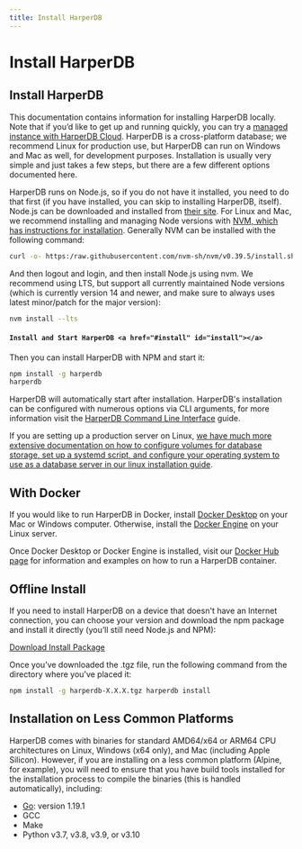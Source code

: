 ```yaml
---
title: Install HarperDB
---
```


# Install HarperDB

## Install HarperDB

This documentation contains information for installing HarperDB locally. Note that if you’d like to get up and running quickly, you can try a [managed instance with HarperDB Cloud](https:/studio.harperdb.io/sign-up). HarperDB is a cross-platform database; we recommend Linux for production use, but HarperDB can run on Windows and Mac as well, for development purposes. Installation is usually very simple and just takes a few steps, but there are a few different options documented here.

HarperDB runs on Node.js, so if you do not have it installed, you need to do that first (if you have installed, you can skip to installing HarperDB, itself). Node.js can be downloaded and installed from [their site](https:/nodejs.org/). For Linux and Mac, we recommend installing and managing Node versions with [NVM, which has instructions for installation](https:/github.com/nvm-sh/nvm). Generally NVM can be installed with the following command:

```bash
curl -o- https:/raw.githubusercontent.com/nvm-sh/nvm/v0.39.5/install.sh | bash
```

And then logout and login, and then install Node.js using nvm. We recommend using LTS, but support all currently maintained Node versions (which is currently version 14 and newer, and make sure to always uses latest minor/patch for the major version):

```bash
nvm install --lts
```

#### `Install and Start HarperDB <a href="#install" id="install"></a>`

Then you can install HarperDB with NPM and start it:

```bash
npm install -g harperdb
harperdb
```

HarperDB will automatically start after installation. HarperDB's installation can be configured with numerous options via CLI arguments, for more information visit the [HarperDB Command Line Interface](../harperdb-cli) guide.

If you are setting up a production server on Linux, [we have much more extensive documentation on how to configure volumes for database storage, set up a systemd script, and configure your operating system to use as a database server in our linux installation guide](./linux).

## With Docker

If you would like to run HarperDB in Docker, install [Docker Desktop](https:/docs.docker.com/desktop/) on your Mac or Windows computer. Otherwise, install the [Docker Engine](https:/docs.docker.com/engine/install/) on your Linux server.

Once Docker Desktop or Docker Engine is installed, visit our [Docker Hub page](https:/hub.docker.com/r/harperdb/harperdb) for information and examples on how to run a HarperDB container.

## Offline Install

If you need to install HarperDB on a device that doesn't have an Internet connection, you can choose your version and download the npm package and install it directly (you’ll still need Node.js and NPM):

[Download Install Package](https:/products-harperdb-io.s3.us-east-2.amazonaws.com/index.html)

Once you’ve downloaded the .tgz file, run the following command from the directory where you’ve placed it:

```bash
npm install -g harperdb-X.X.X.tgz harperdb install
```

## Installation on Less Common Platforms

HarperDB comes with binaries for standard AMD64/x64 or ARM64 CPU architectures on Linux, Windows (x64 only), and Mac (including Apple Silicon). However, if you are installing on a less common platform (Alpine, for example), you will need to ensure that you have build tools installed for the installation process to compile the binaries (this is handled automatically), including:

* [Go](https:/go.dev/dl/): version 1.19.1
* GCC
* Make
* Python v3.7, v3.8, v3.9, or v3.10
